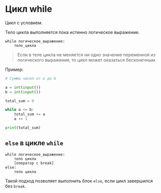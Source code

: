# Цикл while

Цикл с условием.

Тело цикла выполняется пока истинно логическое выражение.

```
while логическое_выражение:
    тело_цикла
```

> Если в теле цикла не меняется ни одно значение переменной из логического выражения,
> то цикл может оказаться бесконечным.

Пример:

```python
# Сумма чисел от a до b

a = int(input())
b = int(input())

total_sum = 0

while a <= b:
    total_sum += a
    a += 1

print(total_sum)
```

## `else` в цикле `while`

```
while логическое_выражение:
    тело цикла
    [оператор с break]
else:
    тело цикла
```

Такой подход позволяет выполнить блок `else`, если цикл завершился без `break`.
